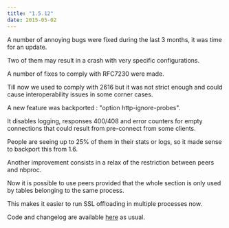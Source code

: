 ```yaml
---
title: "1.5.12"
date: 2015-05-02
---
```

A number of annoying bugs were fixed during the last 3 months, it was time for an update.

Two of them may result in a crash with very specific configurations.

A number of fixes to comply with RFC7230 were made.

Till now we used to comply with 2616 but it was not strict enough and could cause interoperability issues in some corner cases.

A new feature was backported : "option http-ignore-probes".

It disables logging, responses 400/408 and error counters for empty connections that could result from pre-connect from some clients.

People are seeing up to 25% of them in their stats or logs, so it made sense to backport this from 1.6.

Another improvement consists in a relax of the restriction between peers and nbproc.

Now it is possible to use peers provided that the whole section is only used by tables belonging to the same process.

This makes it easier to run SSL offloading in multiple processes now.

Code and changelog are available [here](/download/1.5/src/) as usual.
